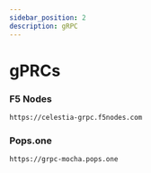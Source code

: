 ```yaml
---
sidebar_position: 2
description: gRPC
---
```


# gPRCs

### F5 Nodes
```bash
https://celestia-grpc.f5nodes.com
```

### Pops.one
```bash
https://grpc-mocha.pops.one
```
